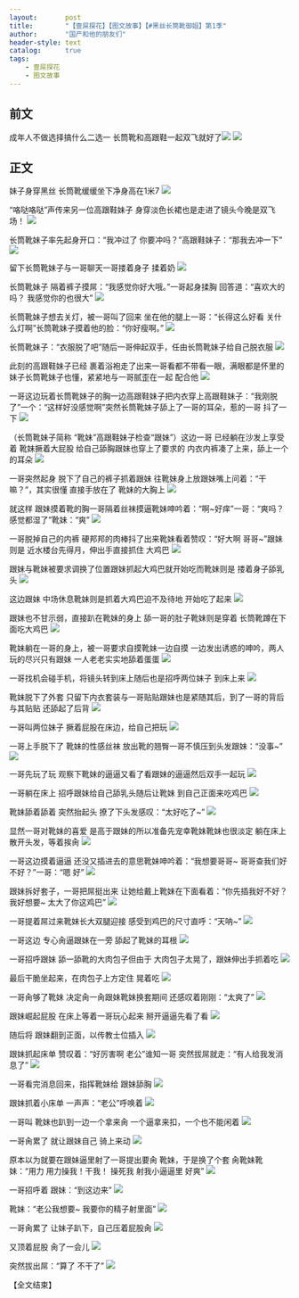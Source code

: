 ```yaml
---
layout:       post
title:        "【壹屌探花】【图文故事】【#黑丝长筒靴御姐】第1季"
author:       "国产和他的朋友们"
header-style: text
catalog:      true
tags:
    - 壹屌探花
    - 图文故事
---
```


## 前文

成年人不做选择搞什么二选一 长筒靴和高跟鞋一起双飞就好了![](https://tju.7pzzv.us/tupian/forum/202501/22/232333dwver9rjr22ryyy4.gif)
![](https://tju.7pzzv.us/tupian/forum/202501/22/232512d26oylgyojiooyum.gif)

## 正文

妹子身穿黑丝 长筒靴缓缓坐下净身高在1米7
![](https://tju.7pzzv.us/tupian/forum/202502/15/012305w26pttdtm4e6venv.gif)

“咯哒咯哒”声传来另一位高跟鞋妹子 身穿淡色长裙也是走进了镜头今晚是双飞场！
![](https://tju.7pzzv.us/tupian/forum/202502/15/012313fa9ek50madificu4.gif)

长筒靴妹子率先起身开口：“我冲过了 你要冲吗？”高跟鞋妹子：“那我去冲一下”
![](https://tju.7pzzv.us/tupian/forum/202502/15/012322ng9vtpugtgu9n9ow.gif)

留下长筒靴妹子与一哥聊天一哥搂着身子 揉着奶
![](https://tju.7pzzv.us/tupian/forum/202502/15/012332pwbibh88twoz8cwb.gif)

长筒靴妹子 隔着裤子摸屌：“我感觉你好大哦。”一哥起身揉胸 回答道：“喜欢大的吗？ 我感觉你的也很大”
![](https://tju.7pzzv.us/tupian/forum/202502/15/012343j8m14c19zea1nt95.gif)

长筒靴妹子想去关灯，被一哥叫了回来 坐在他的腿上一哥：“长得这么好看 关什么灯啊”长筒靴妹子摸着他的脸：“你好瘦啊。”
![](https://tju.7pzzv.us/tupian/forum/202502/15/012350yu4wwvwdcxo81vdx.gif)

长筒靴妹子：“衣服脱了吧”随后一哥伸起双手，任由长筒靴妹子给自己脱衣服
![](https://tju.7pzzv.us/tupian/forum/202502/15/012359zsgogb39gbbsb4zg.gif)

此刻的高跟鞋妹子已经 裹着浴袍走了出来一哥看都不带看一眼，满眼都是怀里的妹子长筒靴妹子也懂，紧紧地与一哥腻歪在一起 配合他
![](https://tju.7pzzv.us/tupian/forum/202502/15/012407vhxldon7xnuhpldo.gif)

一哥这边玩着长筒靴妹子的胸一边高跟鞋妹子把内衣穿上高跟鞋妹子：“我刚脱了”一个：“这样好没感觉啊”突然长筒靴妹子舔上了一哥的耳朵，惹的一哥 抖了一下
![](https://tju.7pzzv.us/tupian/forum/202502/15/012416m8s6dqx7f8eq6xj7.gif)

（长筒靴妹子简称 “靴妹”高跟鞋妹子检查“跟妹”）这边一哥 已经躺在沙发上享受着 靴妹撅着大屁股 给自己舔胸跟妹也穿上了要求的 内衣内裤凑了上来，舔上一个的耳朵
![](https://tju.7pzzv.us/tupian/forum/202502/15/012427p2nctybxvwhjzz9t.gif)

一哥突然起身 脱下了自己的裤子抓着跟妹 往靴妹身上放跟妹嘴上问着：“干嘛？”，其实很懂 直接手放在了 靴妹的大胸上
![](https://tju.7pzzv.us/tupian/forum/202502/15/012437byrhf1pnbkls7h9l.gif)

就这样 跟妹摸着靴的胸一哥隔着丝袜摸逼靴妹呻吟着：“啊~好痒”一哥：“爽吗？感觉都湿了”靴妹：“爽”
![](https://tju.7pzzv.us/tupian/forum/202502/15/012448qwgt7posltjooj7o.gif)

一哥脱掉自己的内裤 硬邦邦的肉棒抖了出来靴妹看着赞叹：“好大啊 哥哥~”跟妹则是 近水楼台先得月，伸出手直接抓住 大鸡巴
![](https://tju.7pzzv.us/tupian/forum/202502/15/012459m77ugewhf3io2i6i.gif)

跟妹与靴妹被要求调换了位置跟妹抓起大鸡巴就开始吃而靴妹则是 搂着身子舔乳头
![](https://tju.7pzzv.us/tupian/forum/202502/15/012509gtxt2aknkhbkiapn.gif)

这边跟妹 中场休息靴妹则是抓着大鸡巴迫不及待地 开始吃了起来
![](https://tju.7pzzv.us/tupian/forum/202502/15/012522wpf5mzbb5balk56b.gif)

跟妹也不甘示弱，直接趴在靴妹的身上 舔一哥的肚子靴妹则是穿着 长筒靴蹲在下面吃大鸡巴
![](https://tju.7pzzv.us/tupian/forum/202502/15/012533c00ue4e8sa46zla6.gif)

靴妹躺在一哥的身上，被一哥要求自摸靴妹一边自摸 一边发出诱惑的呻吟，两人玩的尽兴只有跟妹 一人老老实实地舔着蛋蛋
![](https://tju.7pzzv.us/tupian/forum/202502/15/012542mu8esaz4h2n7vn2x.gif)

一哥找机会碰手机，将镜头转到床上随后也是招呼两位妹子 到床上来
![](https://tju.7pzzv.us/tupian/forum/202502/15/012552iau8z06ga8j8ccgo.gif)

靴妹脱下了外套 只留下内衣套装与一哥贴贴跟妹也是紧随其后，到了一哥的背后与其贴贴 还舔起了后背
![](https://tju.7pzzv.us/tupian/forum/202502/15/012600i28oqb1m9z2vgv1q.gif)

一哥叫两位妹子 撅着屁股在床边，给自己把玩
![](https://tju.7pzzv.us/tupian/forum/202502/15/012611pekkwvvcv6gz06fn.gif)

一哥上手脱下了 靴妹的性感丝袜 放出靴的翘臀一哥不慎压到头发跟妹：“没事~”
![](https://tju.7pzzv.us/tupian/forum/202502/15/012620c3969hw6f99z9yro.gif)

一哥先玩了玩 观察下靴妹的逼逼又看了看跟妹的逼逼然后双手一起玩
![](https://tju.7pzzv.us/tupian/forum/202502/15/012631pp9g82sqm6psv8vr.gif)

一哥躺在床上 招呼跟妹给自己舔乳头随后让靴妹 到自己正面来吃鸡巴
![](https://tju.7pzzv.us/tupian/forum/202502/15/012645mw7wzllswrv0pcwf.gif)

靴妹舔着舔着 突然抬起头 撩了下头发感叹：“太好吃了~”
![](https://tju.7pzzv.us/tupian/forum/202502/15/012655k7870zwfwcurmr98.gif)

显然一哥对靴妹的喜爱 是高于跟妹的所以准备先宠幸靴妹靴妹也很淡定 躺在床上散开头发，等着挨肏
![](https://tju.7pzzv.us/tupian/forum/202502/15/012703uupmjgh47k9k470u.gif)

一哥这边摸着逼逼 还没又插进去的意思靴妹呻吟着：“我想要哥哥~ 哥哥查我们好不好？”一哥：“嗯 好”
![](https://tju.7pzzv.us/tupian/forum/202502/15/012713qr2kz3l5vcoqgxql.gif)

跟妹拆好套子，一哥把屌挺出来 让她给戴上靴妹在下面看着：“你先插我好不好？我好想要~ 太大了你这鸡巴”
![](https://tju.7pzzv.us/tupian/forum/202502/15/012723bbnnbrrbcbkokkdt.gif)

一哥提着屌过来靴妹长大双腿迎接 感受到鸡巴的尺寸直呼：“天呐~”
![](https://tju.7pzzv.us/tupian/forum/202502/15/012733t8fo8fk4yfty3ayh.gif)

一哥这边 专心肏逼跟妹在一旁 舔起了靴妹的耳根
![](https://tju.7pzzv.us/tupian/forum/202502/15/012747yn8344z3l4q8zih8.gif)

一哥招呼跟妹 舔一舔靴的大肉包子但由于 大肉包子太晃了，跟妹伸出手抓着吃
![](https://tju.7pzzv.us/tupian/forum/202502/15/012758zldzwiquxvxqzlxm.gif)

最后干脆坐起来，在肉包子上方定住 晃着吃
![](https://tju.7pzzv.us/tupian/forum/202502/15/012807i7vmh1oogcjjj6sf.gif)

一哥肏够了靴妹 决定肏一肏跟妹靴妹换套期间 还感叹着刚刚：“太爽了”
![](https://tju.7pzzv.us/tupian/forum/202502/15/012818kcxjjwwwbljuc2of.gif)

跟妹崛起屁股 在床上等着一哥玩心起来 掰开逼逼先看了看
![](https://tju.7pzzv.us/tupian/forum/202502/15/012828bnvtbqzdfqiibvp1.gif)

随后将 跟妹翻到正面，以传教士位插入
![](https://tju.7pzzv.us/tupian/forum/202502/15/012839zm8j24ttfy2m0dva.gif)

跟妹抓起床单 赞叹着：“好厉害啊 老公”谁知一哥 突然拔屌就走：“有人给我发消息了”
![](https://tju.7pzzv.us/tupian/forum/202502/15/012851yclhsbjhv2bhsj47.gif)

一哥看完消息回来，指挥靴妹给 跟妹舔胸
![](https://tju.7pzzv.us/tupian/forum/202502/15/012901r5imjpmuk7jk2zmk.gif)

跟妹抓着小床单 一声声：“老公”呼唤着
![](https://tju.7pzzv.us/tupian/forum/202502/15/012911wyhkcb2rui1ng5uu.gif)

一哥叫 靴妹也趴到一边一个拿来肏 一个逼拿来扣，一个也不能闲着
![](https://tju.7pzzv.us/tupian/forum/202502/15/012923nmdb7emf7aa36az1.gif)

一哥肏累了 就让跟妹自己 骑上来动
![](https://tju.7pzzv.us/tupian/forum/202502/15/012935bt7yq6t8egp8c667.gif)

原本以为就要在跟妹逼里射了一哥提出要肏 靴妹，于是换了个套 肏靴妹靴妹：“用力 用力操我！干我！ 操死我 射我小逼逼里 好爽”
![](https://tju.7pzzv.us/tupian/forum/202502/15/012945jcq0f6dt7n7teptp.gif)

一哥招呼着 跟妹：“到这边来”
![](https://tju.7pzzv.us/tupian/forum/202502/15/012953hiivbhpedehefuxf.gif)

靴妹：“老公我想要~ 我要你的精子射里面”
![](https://tju.7pzzv.us/tupian/forum/202502/15/013005h1h8y636zgvyvesz.gif)

一哥肏累了 让妹子趴下，自己压着屁股肏
![](https://tju.7pzzv.us/tupian/forum/202502/15/013015q5pgmnmmjz11nv4n.gif)

又顶着屁股 肏了一会儿
![](https://tju.7pzzv.us/tupian/forum/202502/15/013027o3wwnwha85vmzmmz.gif)

突然拔出屌：“算了 不干了”
![](https://tju.7pzzv.us/tupian/forum/202502/15/013035pqkragnna6b6sbbs.gif)

【全文结束】